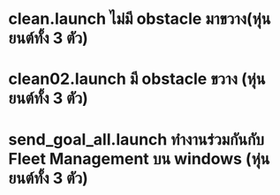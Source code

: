 # clean.launch ไม่มี obstacle มาขวาง(หุ่นยนต์ทั้ง 3 ตัว)
# clean02.launch มี obstacle ขวาง (หุ่นยนต์ทั้ง 3 ตัว)
# send_goal_all.launch ทำงานร่วมกันกับ Fleet Management บน windows (หุ่นยนต์ทั้ง 3 ตัว)
